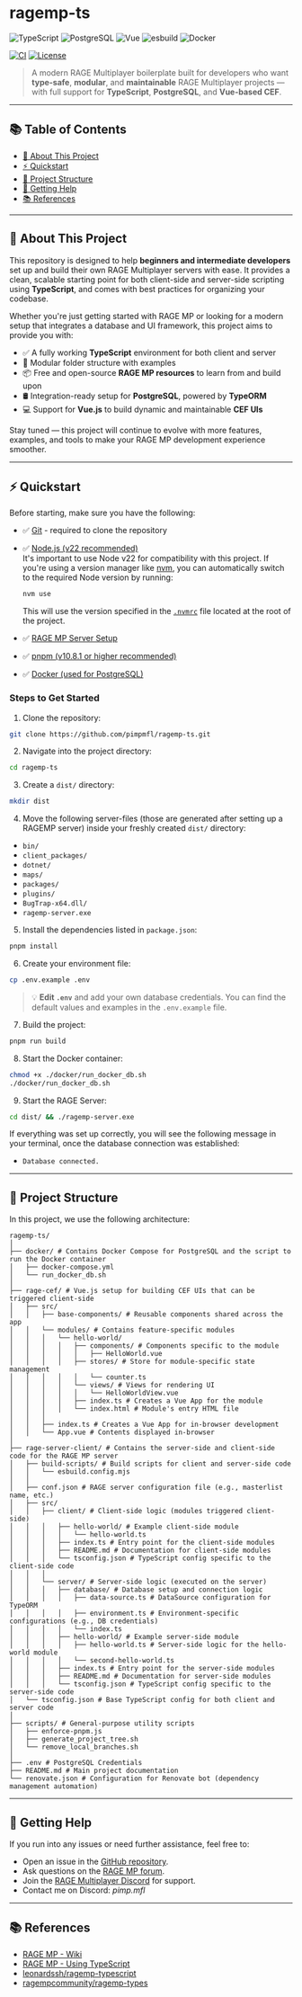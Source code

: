 # ragemp-ts

![TypeScript](https://img.shields.io/badge/TypeScript-3178C6?style=for-the-badge&logo=typescript&logoColor=white)
![PostgreSQL](https://img.shields.io/badge/PostgreSQL-4169E1?style=for-the-badge&logo=postgresql&logoColor=white)
![Vue](https://img.shields.io/badge/Vue-35495E?style=for-the-badge&logo=vue.js&logoColor=4FC08D)
![esbuild](https://img.shields.io/badge/esbuild-ffcf00?style=for-the-badge&logo=esbuild&logoColor=black)
![Docker](https://img.shields.io/badge/Docker-2496ED?style=for-the-badge&logo=docker&logoColor=white)

[![CI](https://github.com/pimpmfl/ragemp-ts/actions/workflows/ci.yml/badge.svg)](https://github.com/pimpmfl/ragemp-ts/actions/workflows/ci.yml)
[![License](https://img.shields.io/badge/license-MIT-blue.svg)](https://github.com/pimpmfl/ragemp-ts/blob/main/LICENSE)

> A modern RAGE Multiplayer boilerplate built for developers who want **type-safe**, **modular**, and **maintainable** RAGE Multiplayer projects — with full support for **TypeScript**, **PostgreSQL**, and **Vue-based CEF**.

---

## 📚 Table of Contents

- [🎯 About This Project](#-about-this-project)
- [⚡ Quickstart](#-quickstart)
- [🧱 Project Structure](#-project-structure)
- [🤔 Getting Help](#-getting-help)
- [📚 References](#references)

---

## 🎯 About This Project

This repository is designed to help **beginners and intermediate developers** set up and build their own RAGE Multiplayer servers with ease. It provides a clean, scalable starting point for both client-side and server-side scripting using **TypeScript**, and comes with best practices for organizing your codebase.

Whether you're just getting started with RAGE MP or looking for a modern setup that integrates a database and UI framework, this project aims to provide you with:

- ✅ A fully working **TypeScript** environment for both client and server
- 🧩 Modular folder structure with examples
- 📦 Free and open-source **RAGE MP resources** to learn from and build upon
- 🛢️ Integration-ready setup for **PostgreSQL**, powered by **TypeORM**
- 💻 Support for **Vue.js** to build dynamic and maintainable **CEF UIs**

Stay tuned — this project will continue to evolve with more features, examples, and tools to make your RAGE MP development experience smoother.

---

## ⚡ Quickstart

Before starting, make sure you have the following:

- ✅ [Git](https://git-scm.com/downloads) - required to clone the repository
- ✅ [Node.js (v22 recommended)](https://nodejs.org/en)  
  It's important to use Node v22 for compatibility with this project. If you're using a version manager like [nvm](https://github.com/nvm-sh/nvm), you can automatically switch to the required Node version by running:

  ```bash
  nvm use
  ```

  This will use the version specified in the [`.nvmrc`](https://github.com/pimpmfl/ragemp-ts/blob/main/.nvmrc) file located at the root of the project.

- ✅ [RAGE MP Server Setup](https://wiki.rage.mp/wiki/Getting_Started_with_Server)
- ✅ [pnpm (v10.8.1 or higher recommended)](https://pnpm.io/installation)
- ✅ [Docker (used for PostgreSQL)](https://www.docker.com/products/docker-desktop/)

### Steps to Get Started

1. Clone the repository:

```bash
git clone https://github.com/pimpmfl/ragemp-ts.git
```

2. Navigate into the project directory:

```bash
cd ragemp-ts
```

3. Create a `dist/` directory:

```bash
mkdir dist
```

4. Move the following server-files (those are generated after setting up a RAGEMP server) inside your freshly created `dist/` directory:

- `bin/`
- `client_packages/`
- `dotnet/`
- `maps/`
- `packages/`
- `plugins/`
- `BugTrap-x64.dll/`
- `ragemp-server.exe`

5. Install the dependencies listed in `package.json`:

```bash
pnpm install
```

6. Create your environment file:

```bash
cp .env.example .env
```

> 💡 **Edit `.env`** and add your own database credentials. You can find the default values and examples in the `.env.example` file.

7. Build the project:

```bash
pnpm run build
```

8. Start the Docker container:

```bash
chmod +x ./docker/run_docker_db.sh
./docker/run_docker_db.sh
```

9. Start the RAGE Server:

```bash
cd dist/ && ./ragemp-server.exe
```

If everything was set up correctly, you will see the following message in your terminal, once the database connection was established:

- `Database connected.`

---

## 🧱 Project Structure

In this project, we use the following architecture:

```
ragemp-ts/
│
├── docker/ # Contains Docker Compose for PostgreSQL and the script to run the Docker container
│   ├── docker-compose.yml
│   └── run_docker_db.sh
│
├── rage-cef/ # Vue.js setup for building CEF UIs that can be triggered client-side
│   ├── src/
│   │   ├── base-components/ # Reusable components shared across the app
│   │   └── modules/ # Contains feature-specific modules
│   │   │   └── hello-world/
│   │   │   │   ├── components/ # Components specific to the module
│   │   │   │   │   ├── HelloWorld.vue
│   │   │   │   ├── stores/ # Store for module-specific state management
│   │   │   │   │   └── counter.ts
│   │   │   │   └── views/ # Views for rendering UI
│   │   │   │   │   └── HelloWorldView.vue
│   │   │   │   ├── index.ts # Creates a Vue App for the module
│   │   │   │   └── index.html # Module's entry HTML file
│   │   │
│   │   ├── index.ts # Creates a Vue App for in-browser development
│   │   └── App.vue # Contents displayed in-browser
│
├── rage-server-client/ # Contains the server-side and client-side code for the RAGE MP server
│   ├── build-scripts/ # Build scripts for client and server-side code
│   │   └── esbuild.config.mjs
│   │
│   ├── conf.json # RAGE server configuration file (e.g., masterlist name, etc.)
│   ├── src/
│   │   ├── client/ # Client-side logic (modules triggered client-side)
│   │   │   ├── hello-world/ # Example client-side module
│   │   │   │   └── hello-world.ts
│   │   │   ├── index.ts # Entry point for the client-side modules
│   │   │   ├── README.md # Documentation for client-side modules
│   │   │   └── tsconfig.json # TypeScript config specific to the client-side code
│   │   │
│   │   └── server/ # Server-side logic (executed on the server)
│   │   │   ├── database/ # Database setup and connection logic
│   │   │   │   ├── data-source.ts # DataSource configuration for TypeORM
│   │   │   │   ├── environment.ts # Environment-specific configurations (e.g., DB credentials)
│   │   │   │   └── index.ts
│   │   │   ├── hello-world/ # Example server-side module
│   │   │   │   ├── hello-world.ts # Server-side logic for the hello-world module
│   │   │   │   └── second-hello-world.ts
│   │   │   ├── index.ts # Entry point for the server-side modules
│   │   │   ├── README.md # Documentation for server-side modules
│   │   │   └── tsconfig.json # TypeScript config specific to the server-side code
│   └── tsconfig.json # Base TypeScript config for both client and server code
│
├── scripts/ # General-purpose utility scripts
│   ├── enforce-pnpm.js
│   ├── generate_project_tree.sh
│   └── remove_local_branches.sh
│
├── .env # PostgreSQL Credentials
├── README.md # Main project documentation
└── renovate.json # Configuration for Renovate bot (dependency management automation)
```

---

## 🤔 Getting Help

If you run into any issues or need further assistance, feel free to:

- Open an issue in the [GitHub repository](https://github.com/pimpmfl/ragemp-ts/issues).
- Ask questions on the [RAGE MP forum](https://rage.mp/forums/).
- Join the [RAGE Multiplayer Discord](https://discord.gg/jPEuhky77Y) for support.
- Contact me on Discord: _pimp.mfl_

---

## 📚 References

- [RAGE MP - Wiki](https://wiki.rage.mp/wiki/Main_Page)
- [RAGE MP - Using TypeScript](https://wiki.rage.mp/wiki/Using_Typescript)
- [leonardssh/ragemp-typescript](https://github.com/leonardssh/ragemp-typescript)
- [ragempcommunity/ragemp-types](https://github.com/ragempcommunity/ragemp-types)
